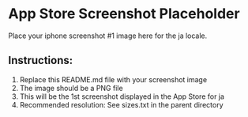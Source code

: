 # App Store Screenshot Placeholder

Place your iphone screenshot #1 image here for the ja locale.

## Instructions:
1. Replace this README.md file with your screenshot image
2. The image should be a PNG file
3. This will be the 1st screenshot displayed in the App Store for ja
4. Recommended resolution: See sizes.txt in the parent directory
